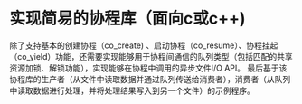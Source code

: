 # 实现简易的协程库（面向c或c++)
除了支持基本的创建协程（co_create) 、启动协程（co_resume）、协程挂起（co_yield）功能，还需要实现能够用于协程间通信的队列类型（包括匹配的共享资源加锁、解锁功能），实现能够在协程中调用的异步文件I/O API。
最后基于该协程库的生产者（从文件中读取数据并通过队列传送给消费者），消费者（从队列中读取数据进行处理，并将处理结果写入到另一个文件）的示例程序。